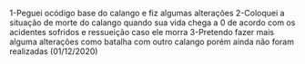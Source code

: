 1-Peguei ocódigo base do calango e fiz algumas alterações
2-Coloquei a situação de morte do calango quando sua vida chega a 0 de acordo com os acidentes
sofridos e ressueição caso ele morra
3-Pretendo fazer mais alguma alterações como batalha com outro calango porém ainda não foram realizadas (01/12/2020)
